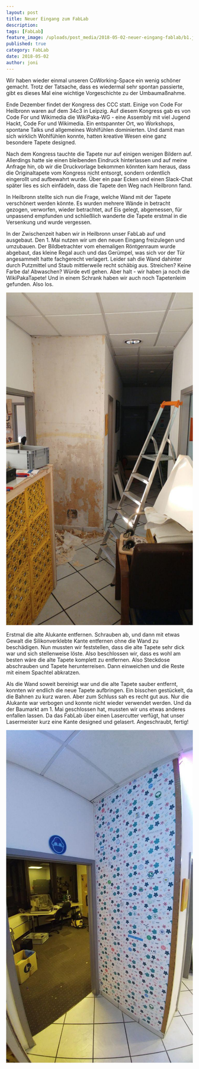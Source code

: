 ```yaml
---
layout: post
title: Neuer Eingang zum FabLab
description: 
tags: [FabLab]
feature_image: /uploads/post_media/2018-05-02-neuer-eingang-fablab/b1.jpg
published: true
category: FabLab
date: 2018-05-02
author: joni
---
```


Wir haben wieder einmal unseren CoWorking-Space ein wenig schöner gemacht. Trotz der Tatsache, dass es wiedermal sehr spontan passierte, gibt es dieses Mal eine wichtige Vorgeschichte zu der Umbaumaßnahme.

Ende Dezember findet der Kongress des CCC statt. Einige von Code For Heilbronn waren auf dem 34c3 in Leipzig. Auf diesem Kongress gab es von Code For und Wikimedia die WikiPaka-WG - eine Assembly mit viel Jugend Hackt, Code For und Wikimedia. Ein entspannter Ort, wo Workshops, spontane Talks und allgemeines Wohlfühlen dominierten. Und damit man sich wirklich Wohlfühlen konnte, hatten kreative Wesen eine ganz besondere Tapete designed. 

Nach dem Kongress tauchte die Tapete nur auf einigen wenigen Bildern auf. Allerdings hatte sie einen bleibenden Eindruck hinterlassen und auf meine Anfrage hin, ob wir die Druckvorlage bekommen könnten kam heraus, dass die Originaltapete vom Kongress nicht entsorgt, sondern ordentlich eingerollt und aufbewahrt wurde. Über ein paar Ecken und einen Slack-Chat später lies es sich einfädeln, dass die Tapete den Weg nach Heilbronn fand.

In Heilbronn stellte sich nun die Frage, welche Wand mit der Tapete verschönert werden könnte. Es wurden mehrere Wände in betracht gezogen, verworfen, wieder betrachtet, auf Eis gelegt, abgemessen, für unpassend empfunden und schließlich wanderte die Tapete erstmal in die Versenkung und wurde vergessen.

In der Zwischenzeit haben wir in Heilbronn unser FabLab auf und ausgebaut. Den 1. Mai nutzen wir um den neuen Eingang freizulegen und umzubauen. Der Bildbetrachter vom ehemaligen Röntgenraum wurde abgebaut, das kleine Regal auch und das Gerümpel, was sich vor der Tür angesammelt hatte fachgerecht verlagert. Leider sah die Wand dahinter durch Putzmittel und Staub mittlerweile recht schäbig aus. Streichen? Keine Farbe da! Abwaschen? Würde evtl gehen. Aber halt - wir haben ja noch die WikiPakaTapete! Und in einem Schrank haben wir auch noch Tapetenleim gefunden. Also los.

![Spontane Baustelle im CoWorkingspace](/uploads/post_media/2018-05-02-neuer-eingang-fablab/b2.jpg "Spontane Baustelle im CoWorkingspace")


Erstmal die alte Alukante entfernen. Schrauben ab, und dann mit etwas Gewalt die Silikonverklebte Kante entfernen ohne die Wand zu beschädigen. Nun mussten wir feststellen, dass die alte Tapete sehr dick war und sich stellenweise löste. Also beschlossen wir, dass es wohl am besten wäre die alte Tapete komplett zu entfernen. Also Steckdose abschrauben und Tapete herunterreisen. Dann einweichen und die Reste mit einem Spachtel abkratzen.

Als die Wand soweit bereinigt war und die alte Tapete sauber entfernt, konnten wir endlich die neue Tapete aufbringen. Ein bisschen gestückelt, da die Bahnen zu kurz waren. Aber zum Schluss sah es recht gut aus. Nur die Alukante war verbogen und konnte nicht wieder verwendet werden. Und da der Baumarkt am 1. Mai geschlossen hat, mussten wir uns etwas anderes enfallen lassen. Da das FabLab über einen Lasercutter verfügt, hat unser Lasermeister kurz eine Kante designed und gelasert. Angeschraubt, fertig!

![der fertige, neue Eingang](/uploads/post_media/2018-05-02-neuer-eingang-fablab/b3.jpg "der fertige, neue Eingang")
